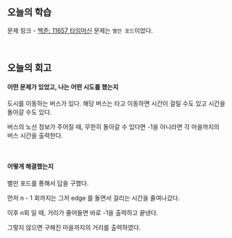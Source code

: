 ## 오늘의 학습
문제 링크 - [백준: 11657 타임머신](https://www.acmicpc.net/problem/11657)
문제는 `벨만 포드`이었다.

<br/>

## 오늘의 회고
#### 어떤 문제가 있었고, 나는 어떤 시도를 했는지
도시를 이동하는 버스가 있다. 해당 버스는 타고 이동하면 시간이 걸릴 수도 있고 시간을 돌아갈 수도 있다.

버스의 노선 정보가 주어질 때, 무한히 돌아갈 수 있다면 -1을 아니라면 각 마을까지의 버스 시간을 출력한다.

<br/>

#### 어떻게 해결했는지
벨만 포드를 통해서 답을 구했다.

먼저 n - 1 회까지는 그저 edge 를 돌면서 걸리는 시간을 줄여나갔다.

이후 n회 일 때, 거리가 줄어들면 바로 -1을 출력하고 끝낸다.

그렇지 않으면 구해진 마을까지의 거리를 출력하였다.

<br/>
